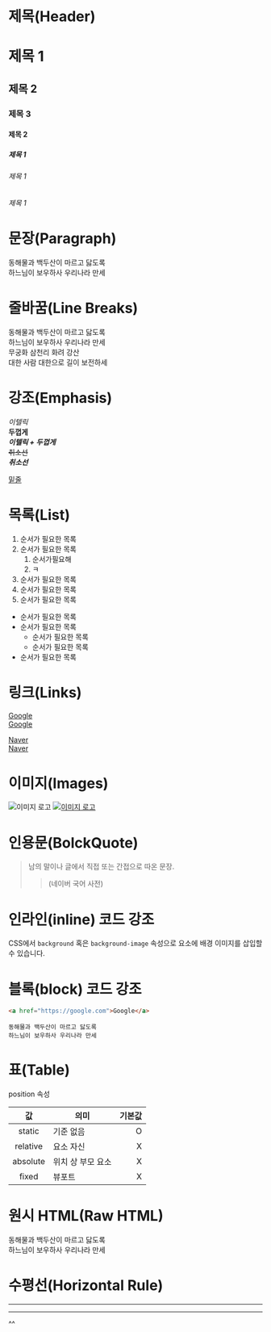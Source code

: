 # 제목(Header)

# 제목 1
## 제목 2
### 제목 3
#### 제목 2
##### 제목 1
###### 제목 1
###### 제목 1

# 문장(Paragraph)

동해물과 백두산이 마르고 닳도록</br>
하느님이 보우하사 우리나라 만세

# 줄바꿈(Line Breaks)

동해물과 백두산이 마르고 닳도록  
하느님이 보우하사 우리나라 만세</br>
무궁화 삼천리 화려 강산</br>
대한 사람 대한으로 길이 보전하세 

# 강조(Emphasis)
_이텔릭_  
**두껍게**  
**_이텔릭 + 두껍게_**  
~~취소선~~  
***취소선***

<U>밑줄</U>

# 목록(List)

1. 순서가 필요한 목록
2. 순서가 필요한 목록
   1. 순서가필요해  
   2. ㅋ 
3. 순서가 필요한 목록
4. 순서가 필요한 목록
5. 순서가 필요한 목록

- 순서가 필요한 목록
- 순서가 필요한 목록
  - 순서가 필요한 목록
  - 순서가 필요한 목록
- 순서가 필요한 목록

# 링크(Links)

<a href="https://google.com">Google</a>  
[Google](https://google.com)

<a href="https://naver.com" title="네이버로 이동!">Naver</a>  
[Naver](https://naver.com "네이버로 이동!")

# 이미지(Images)

![이미지 로고](https://heropy.blog/css/images/logo.png)
[![이미지 로고](https://heropy.blog/css/images/logo.png)](https://naver.com)

# 인용문(BolckQuote)

> 남의 말이나 글에서 직접 또는 간접으로 따온 문장.
>> (네이버 국어 사전)

# 인라인(inline) 코드 강조

CSS에서 `background` 혹은 
`background-image` 속성으로 요소에 배경
이미지를 삽입할 수 있습니다.


# 블록(block) 코드 강조
```html
<a href="https://google.com">Google</a>  
```

```
동해물과 백두산이 마르고 닳도록
하느님이 보우하사 우리나라 만세
```

# 표(Table)

position 속성

 값        | 의미  | 기본값
:---:|---|---:
static   | 기준 없음 | O
relative | 요소 자신 | X
absolute|위치 상 부모 요소|X
fixed|      뷰포트 |X

# 원시 HTML(Raw HTML)

동해물과 백두산이 마르고 닳도록</br>
하느님이 보우하사 우리나라 만세

# 수평선(Horizontal Rule)

---
***
^^
